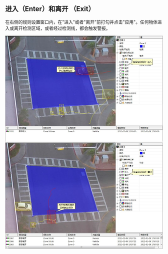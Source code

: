 ## 进入（Enter）和离开 （Exit）

在右侧的规则设置窗口内，在"进入"或者"离开"前打勾并点击"应用"。任何物体进入或离开检测区域，或者经过检测线，都会触发警报。  

<img src="images/I16625693470.jpeg"></img>  
<img src="images/I16625693471.jpeg"></img>
